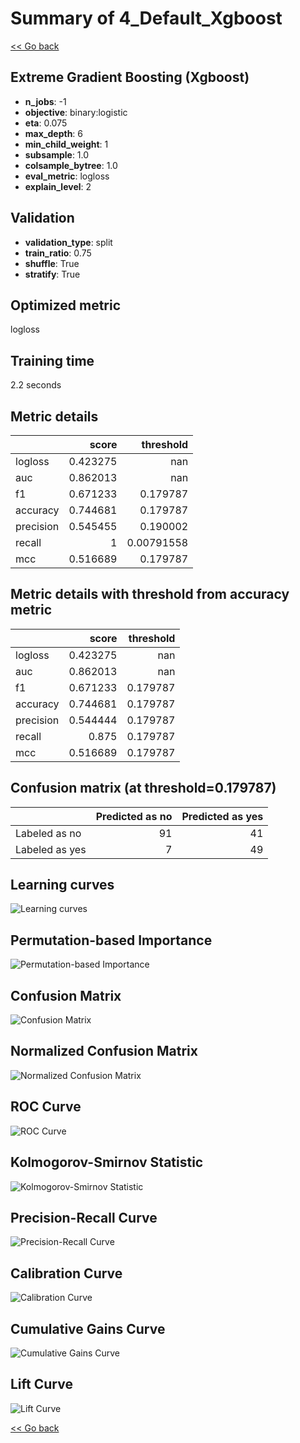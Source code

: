 # Summary of 4_Default_Xgboost

[<< Go back](../README.md)


## Extreme Gradient Boosting (Xgboost)
- **n_jobs**: -1
- **objective**: binary:logistic
- **eta**: 0.075
- **max_depth**: 6
- **min_child_weight**: 1
- **subsample**: 1.0
- **colsample_bytree**: 1.0
- **eval_metric**: logloss
- **explain_level**: 2

## Validation
 - **validation_type**: split
 - **train_ratio**: 0.75
 - **shuffle**: True
 - **stratify**: True

## Optimized metric
logloss

## Training time

2.2 seconds

## Metric details
|           |    score |    threshold |
|:----------|---------:|-------------:|
| logloss   | 0.423275 | nan          |
| auc       | 0.862013 | nan          |
| f1        | 0.671233 |   0.179787   |
| accuracy  | 0.744681 |   0.179787   |
| precision | 0.545455 |   0.190002   |
| recall    | 1        |   0.00791558 |
| mcc       | 0.516689 |   0.179787   |


## Metric details with threshold from accuracy metric
|           |    score |   threshold |
|:----------|---------:|------------:|
| logloss   | 0.423275 |  nan        |
| auc       | 0.862013 |  nan        |
| f1        | 0.671233 |    0.179787 |
| accuracy  | 0.744681 |    0.179787 |
| precision | 0.544444 |    0.179787 |
| recall    | 0.875    |    0.179787 |
| mcc       | 0.516689 |    0.179787 |


## Confusion matrix (at threshold=0.179787)
|                |   Predicted as no |   Predicted as yes |
|:---------------|------------------:|-------------------:|
| Labeled as no  |                91 |                 41 |
| Labeled as yes |                 7 |                 49 |

## Learning curves
![Learning curves](learning_curves.png)

## Permutation-based Importance
![Permutation-based Importance](permutation_importance.png)
## Confusion Matrix

![Confusion Matrix](confusion_matrix.png)


## Normalized Confusion Matrix

![Normalized Confusion Matrix](confusion_matrix_normalized.png)


## ROC Curve

![ROC Curve](roc_curve.png)


## Kolmogorov-Smirnov Statistic

![Kolmogorov-Smirnov Statistic](ks_statistic.png)


## Precision-Recall Curve

![Precision-Recall Curve](precision_recall_curve.png)


## Calibration Curve

![Calibration Curve](calibration_curve_curve.png)


## Cumulative Gains Curve

![Cumulative Gains Curve](cumulative_gains_curve.png)


## Lift Curve

![Lift Curve](lift_curve.png)



[<< Go back](../README.md)

